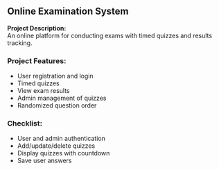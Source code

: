 ## Online Examination System

**Project Description:**  
An online platform for conducting exams with timed quizzes and results tracking.

### Project Features:
- User registration and login
- Timed quizzes
- View exam results
- Admin management of quizzes
- Randomized question order

### Checklist:
- User and admin authentication
- Add/update/delete quizzes
- Display quizzes with countdown
- Save user answers
